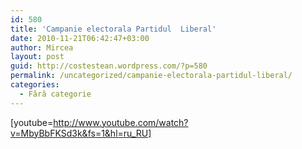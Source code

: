 ```yaml
---
id: 580
title: 'Campanie electorala Partidul  Liberal'
date: 2010-11-21T06:42:47+03:00
author: Mircea
layout: post
guid: http://costestean.wordpress.com/?p=580
permalink: /uncategorized/campanie-electorala-partidul-liberal/
categories:
  - Fără categorie
---
```

[youtube=http://www.youtube.com/watch?v=MbyBbFKSd3k&fs=1&hl=ru_RU]